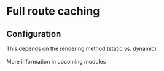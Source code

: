<!-- .slide: class="two-column with-code" -->

# Full route caching

## Configuration

This depends on the rendering method (static vs. dynamic).
<br/> <br/>
More information in upcoming modules
